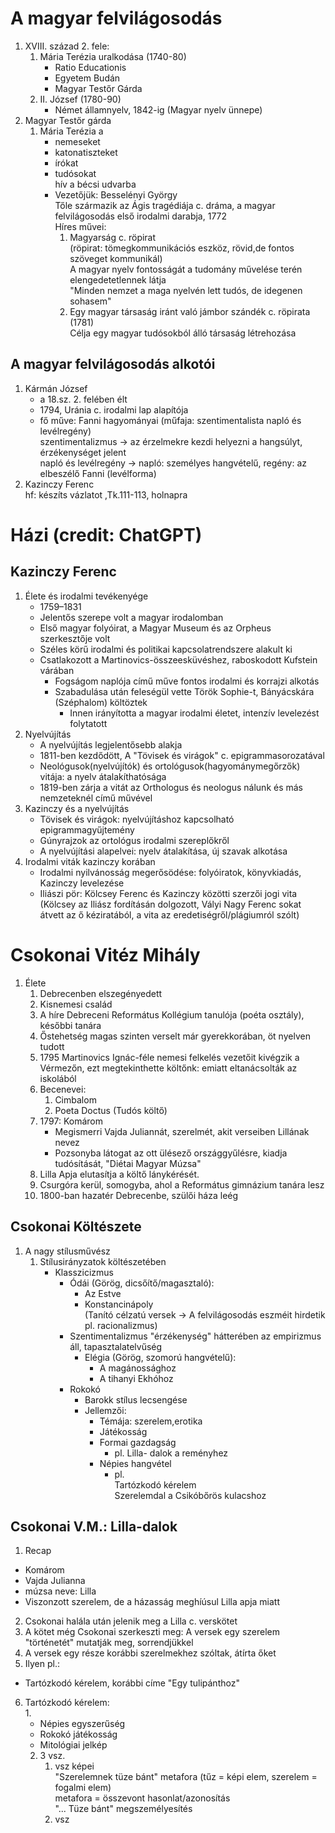 # A magyar felvilágosodás  
1. XVIII. század 2. fele:  
   1. Mária Terézia uralkodása (1740-80)  
      - Ratio Educationis  
      - Egyetem Budán  
      - Magyar Testőr Gárda  
   2. II. József (1780-90)  
      - Német államnyelv, 1842-ig (Magyar nyelv ünnepe)  
2. Magyar Testőr gárda  
   1. Mária Terézia a  
      - nemeseket  
      - katonatiszteket  
      - írókat  
      - tudósokat  
	hív a bécsi udvarba  
      - Vezetőjük: Besselényi György  
	  	Tőle származik az Ágis tragédiája c. dráma, a magyar felvilágosodás első irodalmi darabja, 1772  
		Híres művei:  
		1. Magyarság c. röpirat  
      (röpirat: tömegkommunikációs eszköz, rövid,de fontos szöveget kommunikál)  
		A magyar nyelv fontosságát a tudomány művelése terén elengedetetlennek látja  
		"Minden nemzet a maga nyelvén lett tudós, de idegenen sohasem"  
		2. Egy magyar társaság iránt való jámbor szándék c. röpirata (1781)  
		Célja egy magyar tudósokból álló társaság létrehozása  
## A magyar felvilágosodás alkotói  
1. Kármán József  
   - a 18.sz. 2. felében élt  
   - 1794, Uránia c. irodalmi lap alapítója  
   - fő műve: Fanni hagyományai (műfaja: szentimentalista napló és levélregény)  
      szentimentalizmus -> az érzelmekre kezdi helyezni a hangsúlyt, érzékenységet jelent  
      napló és levélregény -> napló: személyes hangvételű, regény: az elbeszélő Fanni (levélforma)  
2. Kazinczy Ferenc  
hf: készíts vázlatot ,Tk.111-113, holnapra  
# Házi (credit: ChatGPT)  
## Kazinczy Ferenc  
1. Élete és irodalmi tevékenyége  
   - 1759–1831  
   - Jelentős szerepe volt a magyar irodalomban  
   - Első magyar folyóirat, a Magyar Museum és az Orpheus szerkesztője volt  
   - Széles körű irodalmi és politikai kapcsolatrendszere alakult ki  
   - Csatlakozott a Martinovics-összeesküvéshez, raboskodott Kufstein várában  
      - Fogságom naplója című műve fontos irodalmi és korrajzi alkotás  
      - Szabadulása után feleségül vette Török Sophie-t, Bányácskára (Széphalom) költöztek  
         - Innen irányította a magyar irodalmi életet, intenzív levelezést folytatott  
2. Nyelvújítás  
   - A nyelvújítás legjelentősebb alakja  
   - 1811-ben kezdődött, A "Tövisek és virágok" c. epigrammasorozatával  
   - Neológusok(nyelvújítók) és ortológusok(hagyománymegőrzők) vitája: a nyelv átalakíthatósága  
   - 1819-ben zárja a vitát az Orthologus és neologus nálunk és más nemzeteknél című művével  
3. Kazinczy és a nyelvújítás  
   - Tövisek és virágok: nyelvújításhoz kapcsolható epigrammagyűjtemény  
   - Gúnyrajzok az ortológus irodalmi szereplőkről  
   - A nyelvújítási alapelvei: nyelv átalakítása, új szavak alkotása  
4. Irodalmi viták kazinczy korában  
   - Irodalmi nyilvánosság megerősödése: folyóiratok, könyvkiadás, Kazinczy levelezése  
   - Iliászi pör: Kölcsey Ferenc és Kazinczy közötti szerzői jogi vita (Kölcsey az Iliász fordításán dolgozott, Vályi Nagy Ferenc sokat átvett az ő kéziratából, a vita az eredetiségről/plágiumról szólt)  
# Csokonai Vitéz Mihály  
1. Élete  
   1. Debrecenben elszegényedett  
   2. Kisnemesi család  
   3. A híre Debreceni Református Kollégium tanulója (poéta osztály), későbbi tanára  
   4. Őstehetség magas szinten verselt már gyerekkorában, öt nyelven tudott  
   5. 1795 Martinovics Ignác-féle nemesi felkelés vezetőit kivégzik a Vérmezőn, ezt megtekinthette költőnk: emiatt eltanácsolták az iskolából  
   6. Becenevei:  
      1. Cimbalom  
      2. Poeta Doctus (Tudós költő)  
   7. 1797: Komárom  
      - Megismerri Vajda Juliannát, szerelmét, akit verseiben Lillának nevez  
      - Pozsonyba látogat az ott ülésező országgyűlésre, kiadja tudósítását, "Diétai Magyar Múzsa"  
   9. Lilla Apja elutasítja a költő lánykérését.  
   10. Csurgóra kerül, somogyba, ahol a Református gimnázium tanára lesz  
   11. 1800-ban hazatér Debrecenbe, szülői háza leég  
## Csokonai Költészete  
1. A nagy stílusművész  
   1. Stílusirányzatok költészetében  
      - Klasszicizmus  
        - Ódái (Görög, dicsőítő/magasztaló):  
          - Az Estve  
          - Konstancinápoly  
          (Tanító célzatú versek -> A felvilágosodás eszméit hirdetik pl. racionalizmus)  
        - Szentimentalizmus "érzékenység" hátterében az empirizmus áll, tapasztalatelvűség  
          - Elégia (Görög, szomorú hangvételű):  
            - A magánossághoz  
            - A tihanyi Ekhóhoz  
        - Rokokó  
          - Barokk stílus lecsengése  
          - Jellemzői:  
            - Témája: szerelem,erotika  
            - Játékosság  
            - Formai gazdagság  
              - pl. Lilla- dalok a reményhez  
            - Népies hangvétel  
              - pl.  
              Tartózkodó kérelem  
              Szerelemdal a Csikóbőrös kulacshoz  
## Csokonai V.M.: Lilla-dalok  
1. Recap  
- Komárom  
- Vajda Julianna  
- múzsa neve: Lilla  
- Viszonzott szerelem, de a házasság meghíúsul Lilla apja miatt  
2. Csokonai halála után jelenik meg a Lilla c. verskötet  
3. A kötet még Csokonai szerkeszti meg: A versek egy szerelem "történetét" mutatják meg, sorrendjükkel  
4. A versek egy része korábbi szerelmekhez szóltak, átírta őket  
5. Ilyen pl.:  
- Tartózkodó kérelem, korábbi címe "Egy tulipánthoz"  
6. Tartózkodó kérelem:  
   1.  
   - Népies egyszerűség  
   - Rokokó játékosság  
   - Mitológiai jelkép  
   2. 3 vsz.  
      1. vsz képei  
      "Szerelemnek tüze bánt" metafora (tűz = képi elem, szerelem = fogalmi elem)  
      metafora = összevont hasonlat/azonosítás  
      "... Tüze bánt" megszemélyesítés  
      2. vsz  

